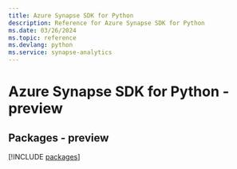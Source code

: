 ```yaml
---
title: Azure Synapse SDK for Python
description: Reference for Azure Synapse SDK for Python
ms.date: 03/26/2024
ms.topic: reference
ms.devlang: python
ms.service: synapse-analytics
---
```

# Azure Synapse SDK for Python - preview
## Packages - preview
[!INCLUDE [packages](synapse-index.md)]